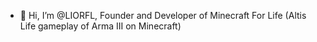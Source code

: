 - 👋 Hi, I’m @LIORFL, Founder and Developer of Minecraft For Life (Altis Life gameplay of Arma III on Minecraft)

<!---
LIORFL/LIORFL is a ✨ special ✨ repository because its `README.md` (this file) appears on your GitHub profile.
You can click the Preview link to take a look at your changes.
--->
